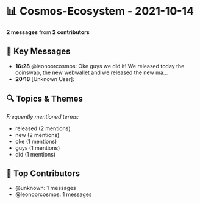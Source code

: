 # 📊 Cosmos-Ecosystem - 2021-10-14
**2 messages** from **2 contributors**

## 💬 Key Messages
- **16:28** @leonoorcosmos: Oke guys we did it! We released today the coinswap, the new webwallet  and we released the new ma...
- **20:18** [Unknown User]: 

## 🔍 Topics & Themes
*Frequently mentioned terms:*
- released (2 mentions)
- new (2 mentions)
- oke (1 mentions)
- guys (1 mentions)
- did (1 mentions)

## 👥 Top Contributors
- @unknown: 1 messages
- @leonoorcosmos: 1 messages